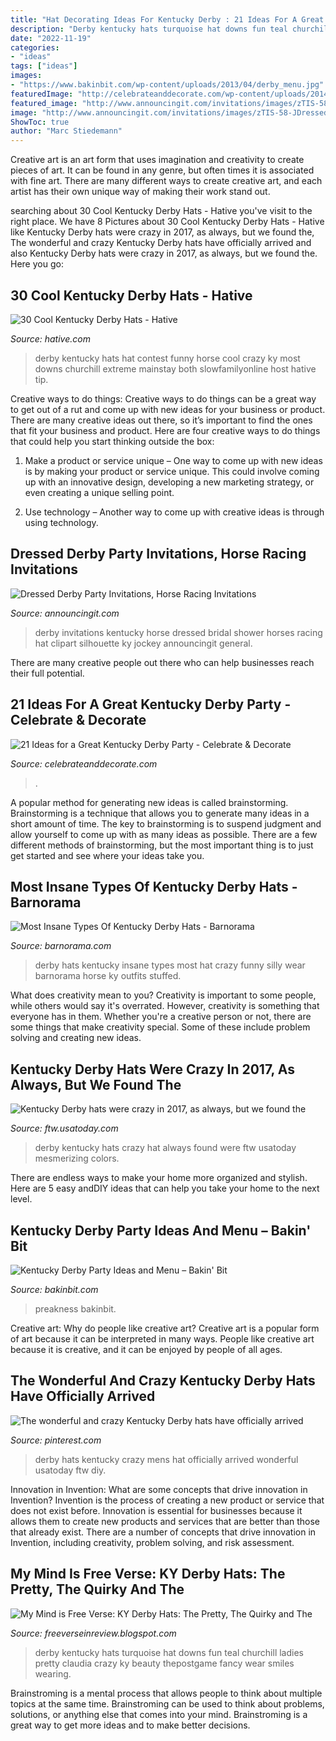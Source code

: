 ```yaml
---
title: "Hat Decorating Ideas For Kentucky Derby : 21 Ideas For A Great Kentucky Derby Party"
description: "Derby kentucky hats turquoise hat downs fun teal churchill ladies pretty claudia crazy ky beauty thepostgame fancy wear smiles wearing"
date: "2022-11-19"
categories:
- "ideas"
tags: ["ideas"]
images:
- "https://www.bakinbit.com/wp-content/uploads/2013/04/derby_menu.jpg"
featuredImage: "http://celebrateanddecorate.com/wp-content/uploads/2014/04/derbyparty-088.jpg"
featured_image: "http://www.announcingit.com/invitations/images/zTIS-58-JDressedDerby-Dressed-Kentucky-Derby-Party-Invitations.jpg"
image: "http://www.announcingit.com/invitations/images/zTIS-58-JDressedDerby-Dressed-Kentucky-Derby-Party-Invitations.jpg"
ShowToc: true
author: "Marc Stiedemann"
---
```



Creative art is an art form that uses imagination and creativity to create pieces of art. It can be found in any genre, but often times it is associated with fine art. There are many different ways to create creative art, and each artist has their own unique way of making their work stand out.

	

		
searching about 30 Cool Kentucky Derby Hats - Hative you've visit to the right place. We have 8 Pictures about 30 Cool Kentucky Derby Hats - Hative like Kentucky Derby hats were crazy in 2017, as always, but we found the, The wonderful and crazy Kentucky Derby hats have officially arrived and also Kentucky Derby hats were crazy in 2017, as always, but we found the. Here you go:
		
    
## 30 Cool Kentucky Derby Hats - Hative

<img loading=lazy src="https://hative.com/wp-content/uploads/2014/06/kentucky-derby-hats/23-kentucky-derby-hats.jpg" onerror="this.onerror=null;this.src='https://tse2.mm.bing.net/th?id=OIP.LxJ7r4y93FITGig32KF3-QHaHW&amp;pid=15.1';" alt="30 Cool Kentucky Derby Hats - Hative">

_Source: hative.com_

>derby kentucky hats hat contest funny horse cool crazy ky most downs churchill extreme mainstay both slowfamilyonline host hative tip. 

	

Creative ways to do things:
Creative ways to do things can be a great way to get out of a rut and come up with new ideas for your business or product. There are many creative ideas out there, so it’s important to find the ones that fit your business and product. Here are four creative ways to do things that could help you start thinking outside the box:
1. Make a product or service unique – One way to come up with new ideas is by making your product or service unique. This could involve coming up with an innovative design, developing a new marketing strategy, or even creating a unique selling point.

2. Use technology – Another way to come up with creative ideas is through using technology.

    
## Dressed Derby Party Invitations, Horse Racing Invitations

<img loading=lazy src="http://www.announcingit.com/invitations/images/zTIS-58-JDressedDerby-Dressed-Kentucky-Derby-Party-Invitations.jpg" onerror="this.onerror=null;this.src='https://tse3.mm.bing.net/th?id=OIP.rPedwsdUBx3Pq7RqwqJWjwHaLL&amp;pid=15.1';" alt="Dressed Derby Party Invitations, Horse Racing Invitations">

_Source: announcingit.com_

>derby invitations kentucky horse dressed bridal shower horses racing hat clipart silhouette ky jockey announcingit general. 

	

There are many creative people out there who can help businesses reach their full potential.

    
## 21 Ideas For A Great Kentucky Derby Party - Celebrate &amp; Decorate

<img loading=lazy src="http://celebrateanddecorate.com/wp-content/uploads/2014/04/derbyparty-088.jpg" onerror="this.onerror=null;this.src='https://tse4.mm.bing.net/th?id=OIP.w8aj472JODfmadAqyBpqzgHaLH&amp;pid=15.1';" alt="21 Ideas for a Great Kentucky Derby Party - Celebrate &amp; Decorate">

_Source: celebrateanddecorate.com_

>. 

	

A popular method for generating new ideas is called brainstorming. Brainstorming is a technique that allows you to generate many ideas in a short amount of time. The key to brainstorming is to suspend judgment and allow yourself to come up with as many ideas as possible. There are a few different methods of brainstorming, but the most important thing is to just get started and see where your ideas take you.

    
## Most Insane Types Of Kentucky Derby Hats - Barnorama

<img loading=lazy src="http://www.barnorama.com/wp-content/images/2012/03/Most-Insane-Types-Kentucky-Derby-Hats/17-Most-Insane-Types-Kentucky-Derby-Hats.jpg" onerror="this.onerror=null;this.src='https://tse1.mm.bing.net/th?id=OIP.6WJA6TQBsB7-nO_qtLjQ8wHaLH&amp;pid=15.1';" alt="Most Insane Types Of Kentucky Derby Hats - Barnorama">

_Source: barnorama.com_

>derby hats kentucky insane types most hat crazy funny silly wear barnorama horse ky outfits stuffed. 

	

What does creativity mean to you?
Creativity is important to some people, while others would say it's overrated. However, creativity is something that everyone has in them. Whether you're a creative person or not, there are some things that make creativity special. Some of these include problem solving and creating new ideas.

    
## Kentucky Derby Hats Were Crazy In 2017, As Always, But We Found The

<img loading=lazy src="https://wp.usatodaysports.com/wp-content/uploads/sites/90/2017/05/usatsi_10042982.jpg" onerror="this.onerror=null;this.src='https://tse2.mm.bing.net/th?id=OIP.LFelF9VhUK89RkXbBAGiTAHaLr&amp;pid=15.1';" alt="Kentucky Derby hats were crazy in 2017, as always, but we found the">

_Source: ftw.usatoday.com_

>derby kentucky hats crazy hat always found were ftw usatoday mesmerizing colors. 

	

There are endless ways to make your home more organized and stylish. Here are 5 easy andDIY ideas that can help you take your home to the next level.

    
## Kentucky Derby Party Ideas And Menu – Bakin&#039; Bit

<img loading=lazy src="https://www.bakinbit.com/wp-content/uploads/2013/04/derby_menu.jpg" onerror="this.onerror=null;this.src='https://tse2.mm.bing.net/th?id=OIP.YyO2naSd2oQ20uXiDaaRqQHaM7&amp;pid=15.1';" alt="Kentucky Derby Party Ideas and Menu – Bakin&#039; Bit">

_Source: bakinbit.com_

>preakness bakinbit. 

	

Creative art: Why do people like creative art?
Creative art is a popular form of art because it can be interpreted in many ways. People like creative art because it is creative, and it can be enjoyed by people of all ages.

    
## The Wonderful And Crazy Kentucky Derby Hats Have Officially Arrived

<img loading=lazy src="https://i.pinimg.com/originals/9b/5d/71/9b5d7102d5f95128b352dfe208931079.jpg" onerror="this.onerror=null;this.src='https://tse2.mm.bing.net/th?id=OIP.GuOPtDsXpZqryluLqi-RygHaLP&amp;pid=15.1';" alt="The wonderful and crazy Kentucky Derby hats have officially arrived">

_Source: pinterest.com_

>derby hats kentucky crazy mens hat officially arrived wonderful usatoday ftw diy. 

	

Innovation in Invention: What are some concepts that drive innovation in Invention?
Invention is the process of creating a new product or service that does not exist before. Innovation is essential for businesses because it allows them to create new products and services that are better than those that already exist. There are a number of concepts that drive innovation in Invention, including creativity, problem solving, and risk assessment.

    
## My Mind Is Free Verse: KY Derby Hats: The Pretty, The Quirky And The

<img loading=lazy src="http://1.bp.blogspot.com/-MTBRvR1lca4/UYDJEAhtjYI/AAAAAAAAD_0/qqAhD_g0LaA/s1600/113831947_620x414.jpg" onerror="this.onerror=null;this.src='https://tse4.mm.bing.net/th?id=OIP.zXeUOhDWo_MXiW7kLAUg0gHaE8&amp;pid=15.1';" alt="My Mind is Free Verse: KY Derby Hats: The Pretty, The Quirky and The">

_Source: freeverseinreview.blogspot.com_

>derby kentucky hats turquoise hat downs fun teal churchill ladies pretty claudia crazy ky beauty thepostgame fancy wear smiles wearing. 

	

Brainstroming is a mental process that allows people to think about multiple topics at the same time. Brainstroming can be used to think about problems, solutions, or anything else that comes into your mind. Brainstroming is a great way to get more ideas and to make better decisions.

